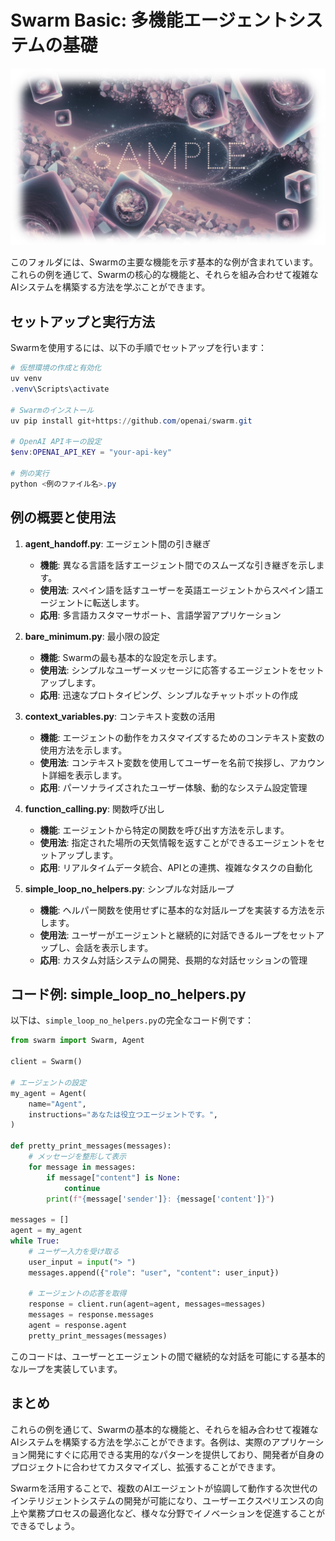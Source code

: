 # Swarm Basic: 多機能エージェントシステムの基礎

![](docs/Sample01.png)

このフォルダには、Swarmの主要な機能を示す基本的な例が含まれています。これらの例を通じて、Swarmの核心的な機能と、それらを組み合わせて複雑なAIシステムを構築する方法を学ぶことができます。

## セットアップと実行方法

Swarmを使用するには、以下の手順でセットアップを行います：

```powershell
# 仮想環境の作成と有効化
uv venv
.venv\Scripts\activate

# Swarmのインストール
uv pip install git+https://github.com/openai/swarm.git

# OpenAI APIキーの設定
$env:OPENAI_API_KEY = "your-api-key"

# 例の実行
python <例のファイル名>.py
```

## 例の概要と使用法

1. **agent_handoff.py**: エージェント間の引き継ぎ
   - **機能**: 異なる言語を話すエージェント間でのスムーズな引き継ぎを示します。
   - **使用法**: スペイン語を話すユーザーを英語エージェントからスペイン語エージェントに転送します。
   - **応用**: 多言語カスタマーサポート、言語学習アプリケーション

2. **bare_minimum.py**: 最小限の設定
   - **機能**: Swarmの最も基本的な設定を示します。
   - **使用法**: シンプルなユーザーメッセージに応答するエージェントをセットアップします。
   - **応用**: 迅速なプロトタイピング、シンプルなチャットボットの作成

3. **context_variables.py**: コンテキスト変数の活用
   - **機能**: エージェントの動作をカスタマイズするためのコンテキスト変数の使用方法を示します。
   - **使用法**: コンテキスト変数を使用してユーザーを名前で挨拶し、アカウント詳細を表示します。
   - **応用**: パーソナライズされたユーザー体験、動的なシステム設定管理

4. **function_calling.py**: 関数呼び出し
   - **機能**: エージェントから特定の関数を呼び出す方法を示します。
   - **使用法**: 指定された場所の天気情報を返すことができるエージェントをセットアップします。
   - **応用**: リアルタイムデータ統合、APIとの連携、複雑なタスクの自動化

5. **simple_loop_no_helpers.py**: シンプルな対話ループ
   - **機能**: ヘルパー関数を使用せずに基本的な対話ループを実装する方法を示します。
   - **使用法**: ユーザーがエージェントと継続的に対話できるループをセットアップし、会話を表示します。
   - **応用**: カスタム対話システムの開発、長期的な対話セッションの管理

## コード例: simple_loop_no_helpers.py

以下は、`simple_loop_no_helpers.py`の完全なコード例です：

```python
from swarm import Swarm, Agent

client = Swarm()

# エージェントの設定
my_agent = Agent(
    name="Agent",
    instructions="あなたは役立つエージェントです。",
)

def pretty_print_messages(messages):
    # メッセージを整形して表示
    for message in messages:
        if message["content"] is None:
            continue
        print(f"{message['sender']}: {message['content']}")

messages = []
agent = my_agent
while True:
    # ユーザー入力を受け取る
    user_input = input("> ")
    messages.append({"role": "user", "content": user_input})

    # エージェントの応答を取得
    response = client.run(agent=agent, messages=messages)
    messages = response.messages
    agent = response.agent
    pretty_print_messages(messages)
```

このコードは、ユーザーとエージェントの間で継続的な対話を可能にする基本的なループを実装しています。

## まとめ

これらの例を通じて、Swarmの基本的な機能と、それらを組み合わせて複雑なAIシステムを構築する方法を学ぶことができます。各例は、実際のアプリケーション開発にすぐに応用できる実用的なパターンを提供しており、開発者が自身のプロジェクトに合わせてカスタマイズし、拡張することができます。

Swarmを活用することで、複数のAIエージェントが協調して動作する次世代のインテリジェントシステムの開発が可能になり、ユーザーエクスペリエンスの向上や業務プロセスの最適化など、様々な分野でイノベーションを促進することができるでしょう。
